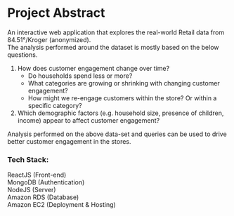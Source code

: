 # Project Abstract

An interactive web application that explores the real-world Retail data from 84.51°/Kroger (anonymized).  
The analysis performed around the dataset is mostly based on the below questions.
1. How does customer engagement change over time?
	- Do households spend less or more?
	- What categories are growing or shrinking with changing customer engagement?
	- How might we re-engage customers within the store? Or within a specific category?
2. Which demographic factors (e.g. household size, presence of children, income) appear to affect customer engagement?

Analysis performed on the above data-set and queries can be used to drive better customer engagement in the stores.

### Tech Stack:
ReactJS (Front-end)  
MongoDB (Authentication)  
NodeJS (Server)  
Amazon RDS (Database)  
Amazon EC2 (Deployment & Hosting)  
